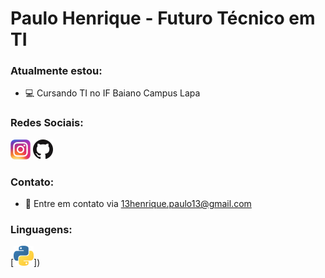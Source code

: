 # Paulo Henrique - Futuro Técnico em TI
### Atualmente estou:
- 💻 Cursando TI no IF Baiano Campus Lapa
### Redes Sociais:
[![Instagram](folder/instagram.png)](https://www.instagram.com/upaulohen/)
[![GitHub](folder/github.png)](https://github.com/Paullin-dev)
### Contato:
- 📧 Entre em contato via 13henrique.paulo13@gmail.com
### Linguagens:
[![Python](folder/python.png)])

<!---
Paullin-dev/Paullin-dev is a ✨ special ✨ repository because its `README.md` (this file) appears on your GitHub profile.
You can click the Preview link to take a look at your changes.
--->
